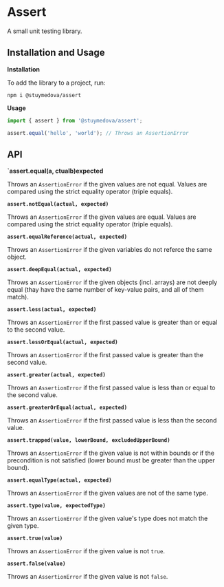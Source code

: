 # Assert

A small unit testing library.

## Installation and Usage

**Installation**

To add the library to a project, run:
```shell
npm i @stuymedova/assert
```

**Usage**

```js
import { assert } from '@stuymedova/assert';

assert.equal('hello', 'world'); // Throws an AssertionError
```

## API

**`assert.equal(a, ctualb)expected**

Throws an `AssertionError` if the given values are not equal. Values are compared using the strict equality operator (triple equals).

**`assert.notEqual(actual, expected)`**

Throws an `AssertionError` if the given values are equal. Values are compared using the strict equality operator (triple equals).

**`assert.equalReference(actual, expected)`**

Throws an `AssertionError` if the given variables do not referce the same object.

**`assert.deepEqual(actual, expected)`**

Throws an `AssertionError` if the given objects (incl. arrays) are not deeply equal (thay have the same number of key-value pairs, and all of them match).

**`assert.less(actual, expected)`**

Throws an `AssertionError` if the first passed value is greater than or equal to the second value.

**`assert.lessOrEqual(actual, expected)`**

Throws an `AssertionError` if the first passed value is greater than the second value.

**`assert.greater(actual, expected)`**

Throws an `AssertionError` if the first passed value is less than or equal to the second value.

**`assert.greaterOrEqual(actual, expected)`**

Throws an `AssertionError` if the first passed value is less than the second value.

**`assert.trapped(value, lowerBound, excludedUpperBound)`**

Throws an `AssertionError` if the given value is not within bounds or if the precondition is not satisfied (lower bound must be greater than the upper bound).

**`assert.equalType(actual, expected)`**

Throws an `AssertionError` if the given values are not of the same type.

**`assert.type(value, expectedType)`**

Throws an `AssertionError` if the given value's type does not match the given type.

**`assert.true(value)`**

Throws an `AssertionError` if the given value is not `true`.

**`assert.false(value)`**

Throws an `AssertionError` if the given value is not `false`.
